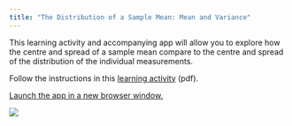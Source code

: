 ```yaml
---
title: "The Distribution of a Sample Mean: Mean and Variance"
---
```


This learning activity and accompanying app will allow you to explore how the centre and spread of a sample mean compare to the centre and spread of the distribution of the individual measurements.

Follow the instructions in this [learning activity](../SampDistMeanVarLearningActivity.pdf) (pdf).

[Launch the app in a new browser window.](https://rconnect.utstat.utoronto.ca/distributionalcalculator/)

![](../../../img/ScreenShotSamplingDistributionApp.png)
